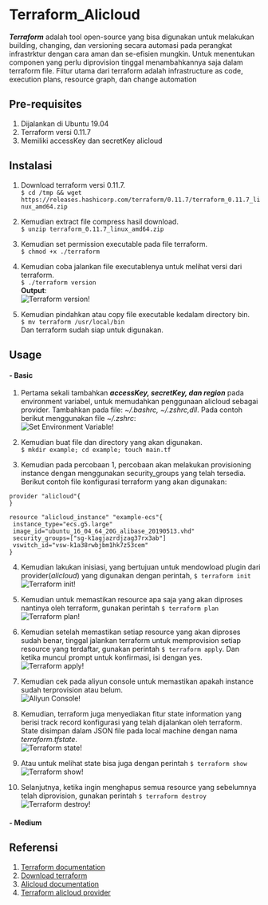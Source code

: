 # Terraform_Alicloud
  ***Terraform*** adalah tool open-source yang bisa digunakan untuk melakukan building, changing, dan versioning secara automasi pada perangkat infrastrktur dengan cara aman dan se-efisien mungkin. Untuk menentukan componen yang perlu diprovision tinggal menambahkannya saja dalam terraform file. Fiitur utama dari terraform adalah infrastructure as code, execution plans, resource graph, dan change automation

## Pre-requisites
1. Dijalankan di Ubuntu 19.04
2. Terraform versi 0.11.7
3. Memiliki accessKey dan secretKey alicloud

## Instalasi
1. Download terraform versi 0.11.7.  
`$ cd /tmp && wget https://releases.hashicorp.com/terraform/0.11.7/terraform_0.11.7_linux_amd64.zip`

2. Kemudian extract file compress hasil download.  
`$ unzip terraform_0.11.7_linux_amd64.zip`

3. Kemudian set permission executable pada file terraform.  
`$ chmod +x ./terraform`

4. Kemudian coba jalankan file executablenya untuk melihat versi dari terraform.  
`$ ./terraform version`  
**Output**:   
![Terraform version!](/images/ter_29.png "Terraform version")
5. Kemudian pindahkan atau copy file executable kedalam directory bin.  
`$ mv terraform /usr/local/bin`  
Dan terraform sudah siap untuk digunakan.

## Usage
#### - Basic 
1. Pertama sekali tambahkan ***accessKey, secretKey, dan region*** pada environment variabel, untuk memudahkan penggunaan alicloud sebagai provider. Tambahkan pada file: *~/.bashrc, ~/.zshrc,dll*. Pada contoh berikut menggunakan file *~/.zshrc*:   
![Set Environment Variable!](/images/ter_15.png "Export environment variables")

2. Kemudian buat file dan directory yang akan digunakan.  
`$ mkdir example; cd example; touch main.tf`

3. Kemudian pada percobaan 1, percobaan akan melakukan provisioning instance dengan menggunakan security_groups yang telah tersedia. Berikut contoh file konfigurasi terraform yang akan digunakan:   
```
provider "alicloud"{   
}

resource "alicloud_instance" "example-ecs"{
 instance_type="ecs.g5.large"
 image_id="ubuntu_16_04_64_20G_alibase_20190513.vhd"
 security_groups=["sg-k1agjazrdjzag37rx3ab"]
 vswitch_id="vsw-k1a38rwbjbm1hk7z53cem"
}
```

4. Kemudian lakukan inisiasi, yang bertujuan untuk mendowload plugin dari provider(*alicloud*) yang digunakan dengan perintah, `$ terraform init`  
![Terraform init!](/images/ter_18.png "Initiation plugin provider")

5. Kemudian untuk memastikan resource apa saja yang akan diproses nantinya oleh terraform, gunakan perintah `$ terraform plan`   
![Terraform plan!](/images/ter_19.png "Check resources")

6. Kemudian setelah memastikan setiap resource yang akan diproses sudah benar, tinggal jalankan terraform untuk memprovision setiap resource yang terdaftar, gunakan perintah `$ terraform apply`. Dan ketika muncul prompt untuk konfirmasi, isi dengan yes.  
![Terraform apply!](/images/ter_21.png "Provisioning process")

7. Kemudian cek pada aliyun console untuk memastikan apakah instance sudah terprovision atau belum.   
![Aliyun Console!](/images/ter_22.png "Check aliyun console")

8. Kemudian, terraform juga menyediakan fitur state information yang berisi track record konfigurasi yang telah dijalankan oleh terraform. State disimpan dalam JSON file pada local machine dengan nama *terraform.tfstate*.    
![Terraform state!](/images/ter_23.png "Terraform state information")

9. Atau untuk melihat state bisa juga dengan perintah `$ terraform show`    
![Terraform show!](/images/ter_24.png "Terraform state information")

10. Selanjutnya, ketika ingin menghapus semua resource yang sebelumnya telah diprovision, gunakan perintah `$ terraform destroy`    
![Terraform destroy!](/images/ter_25.png "Destroy resources")

#### - Medium


## Referensi
1. [Terraform documentation](https://www.terraform.io/docs/index.html)
2. [Download terraform](https://releases.hashicorp.com/terraform/)
3. [Alicloud documentation](https://www.alibabacloud.com/help)
4. [Terraform alicloud provider](https://www.terraform.io/docs/providers/alicloud/index.html)
